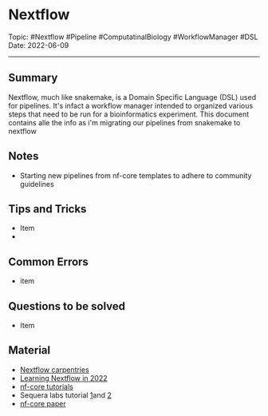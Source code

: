 
# Nextflow
Topic: #Nextflow #Pipeline #ComputatinalBiology #WorkflowManager #DSL
Date: 2022-06-09


---

## Summary
Nextflow, much like snakemake, is a Domain Specific Language (DSL) used for pipelines. It's infact a workflow manager intended to organized various steps that need to be run for a bioinformatics experiment. This document contains alle the info as i'm migrating our pipelines from snakemake to nextflow

## Notes
- Starting new pipelines from nf-core templates to adhere to community guidelines

## Tips and Tricks
- Item
- 
## Common Errors
- item

## Questions to be solved
- Item

## Material
- [Nextflow carpentries](https://carpentries-incubator.github.io/workflows-nextflow/index.html)
- [Learning Nextflow in 2022](https://www.nextflow.io/blog/2022/learn-nextflow-in-2022.html)
- [nf-core tutorials](https://nf-co.re/docs/usage/nextflow)
- Sequera labs tutorial [1](https://sateeshperi.github.io/nextflow_varcal/nextflow/)and [2](https://training.seqera.io/)
- [nf-core paper](https://www.nature.com/articles/s41587-020-0439-x)